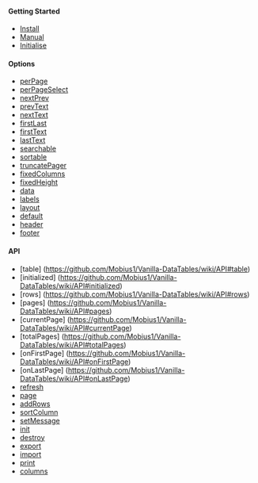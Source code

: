 #### Getting Started
* [Install](https://github.com/Mobius1/Vanilla-DataTables/wiki/Getting-Started#install)
* [Manual](https://github.com/Mobius1/Vanilla-DataTables/wiki/Getting-Started#browser)
* [Initialise](https://github.com/Mobius1/Vanilla-DataTables/wiki/Getting-Started#initialisel)

#### Options
* [perPage](https://github.com/Mobius1/Vanilla-DataTables/wiki/Options#perpage)
* [perPageSelect](https://github.com/Mobius1/Vanilla-DataTables/wiki/Options#perpageselect)
* [nextPrev](https://github.com/Mobius1/Vanilla-DataTables/wiki/Options#nextprev)
* [prevText](https://github.com/Mobius1/Vanilla-DataTables/wiki/Options#prevtext)
* [nextText](https://github.com/Mobius1/Vanilla-DataTables/wiki/Options#nexttext)
* [firstLast](https://github.com/Mobius1/Vanilla-DataTables/wiki/Options#firstlast)
* [firstText](https://github.com/Mobius1/Vanilla-DataTables/wiki/Options#firsttext)
* [lastText](https://github.com/Mobius1/Vanilla-DataTables/wiki/Options#lasttext)
* [searchable](https://github.com/Mobius1/Vanilla-DataTables/wiki/Options#searchable)
* [sortable](https://github.com/Mobius1/Vanilla-DataTables/wiki/Options#sortable)
* [truncatePager](https://github.com/Mobius1/Vanilla-DataTables/wiki/Options#truncatepager)
* [fixedColumns](https://github.com/Mobius1/Vanilla-DataTables/wiki/Options#fixedcolumns)
* [fixedHeight](https://github.com/Mobius1/Vanilla-DataTables/wiki/Options#fixedheight)
* [data](https://github.com/Mobius1/Vanilla-DataTables/wiki/Options#data)
* [labels](https://github.com/Mobius1/Vanilla-DataTables/wiki/Options#labels)
* [layout](https://github.com/Mobius1/Vanilla-DataTables/wiki/Options#layout)
* [default](https://github.com/Mobius1/Vanilla-DataTables/wiki/Options#default)
* [header](https://github.com/Mobius1/Vanilla-DataTables/wiki/Options#header)
* [footer](https://github.com/Mobius1/Vanilla-DataTables/wiki/Options#footer)

#### API
* [table] (https://github.com/Mobius1/Vanilla-DataTables/wiki/API#table)
* [initialized] (https://github.com/Mobius1/Vanilla-DataTables/wiki/API#initialized)
* [rows] (https://github.com/Mobius1/Vanilla-DataTables/wiki/API#rows)
* [pages] (https://github.com/Mobius1/Vanilla-DataTables/wiki/API#pages)
* [currentPage] (https://github.com/Mobius1/Vanilla-DataTables/wiki/API#currentPage)
* [totalPages] (https://github.com/Mobius1/Vanilla-DataTables/wiki/API#totalPages)
* [onFirstPage] (https://github.com/Mobius1/Vanilla-DataTables/wiki/API#onFirstPage)
* [onLastPage] (https://github.com/Mobius1/Vanilla-DataTables/wiki/API#onLastPage)
* [refresh](https://github.com/Mobius1/Vanilla-DataTables/wiki/API#refresh)
* [page](https://github.com/Mobius1/Vanilla-DataTables/wiki/API#pagenum-int)
* [addRows](https://github.com/Mobius1/Vanilla-DataTables/wiki/API#addrowsdata-object)
* [sortColumn](https://github.com/Mobius1/Vanilla-DataTables/wiki/API#sortcolumncolumn-int-direction-string)
* [setMessage](https://github.com/Mobius1/Vanilla-DataTables/wiki/API#setmessagemessage-string)
* [init](https://github.com/Mobius1/Vanilla-DataTables/wiki/API#init)
* [destroy](https://github.com/Mobius1/Vanilla-DataTables/wiki/API#destroy)
* [export](https://github.com/Mobius1/Vanilla-DataTables/wiki/API#exportoptions-object)
* [import](https://github.com/Mobius1/Vanilla-DataTables/wiki/API#importoptions-object)
* [print](https://github.com/Mobius1/Vanilla-DataTables/wiki/API#print)
* [columns](https://github.com/Mobius1/Vanilla-DataTables/wiki/columns)